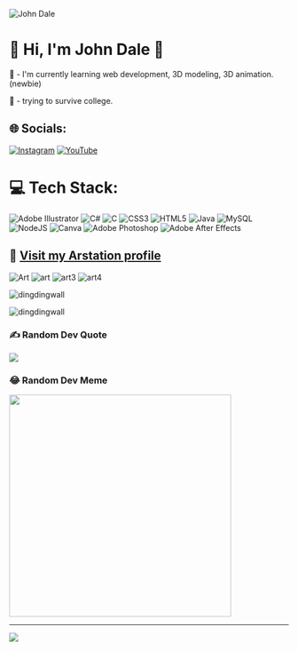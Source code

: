 ![John Dale](https://pbs.twimg.com/profile_banners/1510868495646396418/1697478127/1500x500)


# 💫 Hi, I'm John Dale 👋
🌱 - I'm currently learning web development, 3D modeling, 3D animation. (newbie)


🧟 - trying to survive college. 



## 🌐 Socials:
[![Instagram](https://img.shields.io/badge/Instagram-%23E4405F.svg?logo=Instagram&logoColor=white)](https://instagram.com/@dingdingwall) [![YouTube](https://img.shields.io/badge/YouTube-%23FF0000.svg?logo=YouTube&logoColor=white)](https://youtube.com/@@johndalepardillo) 

# 💻 Tech Stack:
![Adobe Illustrator](https://img.shields.io/badge/adobe%20illustrator-%23FF9A00.svg?style=for-the-badge&logo=adobe%20illustrator&logoColor=white) ![C#](https://img.shields.io/badge/c%23-%23239120.svg?style=for-the-badge&logo=c-sharp&logoColor=white) ![C](https://img.shields.io/badge/c-%2300599C.svg?style=for-the-badge&logo=c&logoColor=white) ![CSS3](https://img.shields.io/badge/css3-%231572B6.svg?style=for-the-badge&logo=css3&logoColor=white) ![HTML5](https://img.shields.io/badge/html5-%23E34F26.svg?style=for-the-badge&logo=html5&logoColor=white) ![Java](https://img.shields.io/badge/java-%23ED8B00.svg?style=for-the-badge&logo=openjdk&logoColor=white) ![MySQL](https://img.shields.io/badge/mysql-%2300000f.svg?style=for-the-badge&logo=mysql&logoColor=white) ![NodeJS](https://img.shields.io/badge/node.js-6DA55F?style=for-the-badge&logo=node.js&logoColor=white) ![Canva](https://img.shields.io/badge/Canva-%2300C4CC.svg?style=for-the-badge&logo=Canva&logoColor=white) ![Adobe Photoshop](https://img.shields.io/badge/adobe%20photoshop-%2331A8FF.svg?style=for-the-badge&logo=adobe%20photoshop&logoColor=white) ![Adobe After Effects](https://img.shields.io/badge/Adobe%20After%20Effects-9999FF.svg?style=for-the-badge&logo=Adobe%20After%20Effects&logoColor=white)


## 🎨 [Visit my Arstation profile ](https://dingdingwalls.artstation.com/)  


 

![Art](https://cdna.artstation.com/p/assets/images/images/058/567/332/smaller_square/john-dale-r-pardillo-wawa.jpg?1674481572)   ![art](https://cdna.artstation.com/p/assets/images/images/059/542/680/smaller_square/john-dale-r-pardillo-fo2xrcfagaebwpl.jpg?1676603027) 
![art3](https://cdna.artstation.com/p/assets/images/images/058/041/562/smaller_square/john-dale-r-pardillo-asdasdasdasd.jpg?1673273154)  ![art4](https://cdna.artstation.com/p/assets/images/images/058/676/238/smaller_square/john-dale-r-pardillo-asdasd.jpg?1674711705)



<p><img align="center" src="https://github-readme-stats.vercel.app/api/top-langs?username=dingdingwall&show_icons=true&locale=en&layout=compact" alt="dingdingwall" /></p>

<p><img align="center" src="https://github-readme-streak-stats.herokuapp.com/?user=dingdingwall&" alt="dingdingwall" /></p>

### ✍️ Random Dev Quote
![](https://quotes-github-readme.vercel.app/api?type=horizontal&theme=radical)

### 😂 Random Dev Meme
<img src='https://randommeme-five.vercel.app/' style="height: 400px;"/>

---
[![](https://visitcount.itsvg.in/api?id=@dingdingwall&icon=0&color=0)](https://visitcount.itsvg.in)

<!-- Proudly created with GPRM ( https://gprm.itsvg.in ) -->

